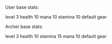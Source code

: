 User base stats:

level 3
health 10
mana 10
stamina 10
default gear

Archer base stats:

level 3
health 10
stamina 15
mana 10
default gear
